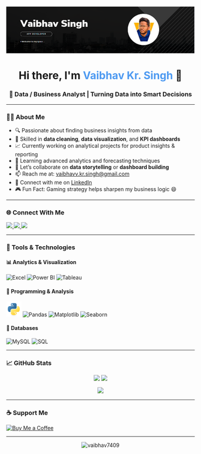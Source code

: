 <!-- Banner -->
<p align="center">
  <img src="https://github.com/Vaibhav7409/Vaibhav7409/blob/main/banner.png" alt="Banner" />
</p>

<h1 align="center">Hi there, I'm <span style="color:#4e9af1">Vaibhav Kr. Singh</span> 👋</h1>
<h3 align="center">🚀 Data / Business Analyst | Turning Data into Smart Decisions</h3>

---

### 👨‍💻 About Me

- 🔍 Passionate about finding business insights from data  
- 🧠 Skilled in **data cleaning**, **data visualization**, and **KPI dashboards**  
- 📈 Currently working on analytical projects for product insights & reporting  
- 🌱 Learning advanced analytics and forecasting techniques  
- 💬 Let’s collaborate on **data storytelling** or **dashboard building**  
- 📫 Reach me at: [vaibhavv.kr.singh@gmail.com](mailto:vaibhavv.kr.singh@gmail.com)  
- 🔗 Connect with me on [LinkedIn](https://www.linkedin.com/in/i-am-vaibhav)  
- 🎮 Fun Fact: Gaming strategy helps sharpen my business logic 😄  

---

### 🌐 Connect With Me

<p align="left">
  <a href="https://linkedin.com/in/vaibhav-singh-ab011a200" target="_blank">
    <img src="https://img.shields.io/badge/LinkedIn-%230077B5?style=for-the-badge&logo=linkedin&logoColor=white" />
  </a>
  <a href="https://www.youtube.com/@TrieyeGamerz" target="_blank">
    <img src="https://img.shields.io/badge/YouTube-%23FF0000?style=for-the-badge&logo=youtube&logoColor=white" />
  </a>
  <a href="https://www.instagram.com/i.m.vaibhavv" target="_blank">
    <img src="https://img.shields.io/badge/Instagram-%23E4405F?style=for-the-badge&logo=instagram&logoColor=white" />
  </a>
</p>

---

### 🧰 Tools & Technologies

#### 📊 Analytics & Visualization
<p>
  <img src="https://img.icons8.com/color/48/000000/microsoft-excel-2019--v1.png" title="Excel" />
  <img src="https://img.icons8.com/color/48/000000/power-bi.png" title="Power BI" />
  <img src="https://img.icons8.com/color/48/000000/tableau-software.png" title="Tableau" />
</p>

#### 🐍 Programming & Analysis
<p>
  <img src="https://raw.githubusercontent.com/devicons/devicon/master/icons/python/python-original.svg" width="40" title="Python" />
  <img src="https://cdn.jsdelivr.net/gh/devicons/devicon/icons/pandas/pandas-original.svg" width="40" title="Pandas" />
  <img src="https://matplotlib.org/_static/logo2_compressed.svg" width="60" title="Matplotlib" />
  <img src="https://seaborn.pydata.org/_static/logo-wide-lightbg.svg" width="80" title="Seaborn" />
</p>

#### 💾 Databases
<p>
  <img src="https://img.icons8.com/color/48/000000/mysql-logo.png" title="MySQL" />
  <img src="https://img.icons8.com/color/48/sql.png" title="SQL" />
</p>

---

### 📈 GitHub Stats

<p align="center">
  <img src="https://github-readme-stats.vercel.app/api?username=vaibhav7409&show_icons=true&theme=radical" height="150"/>
  <img src="https://github-readme-stats.vercel.app/api/top-langs/?username=vaibhav7409&layout=compact&theme=radical" height="150"/>
</p>

<p align="center">
  <img src="https://github-readme-streak-stats.herokuapp.com?user=vaibhav7409&theme=radical&hide_border=false" height="150"/>
</p>

---

### ☕ Support Me

<p>
  <a href="https://www.buymeacoffee.com/VaibhavSingh" target="_blank">
    <img src="https://cdn.buymeacoffee.com/buttons/v2/default-yellow.png" height="50" width="210" alt="Buy Me a Coffee">
  </a>
</p>

---

<p align="center">
  <img src="https://komarev.com/ghpvc/?username=vaibhav7409&label=Profile%20views&color=0e75b6&style=flat" alt="vaibhav7409" />
</p>
